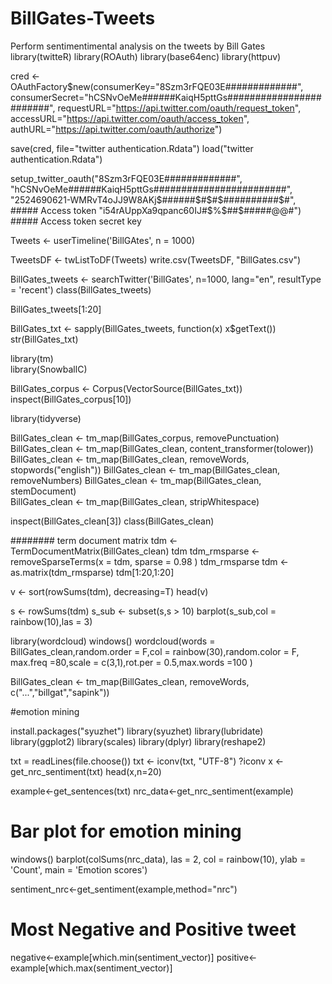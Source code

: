 # BillGates-Tweets
Perform sentimentimental analysis on the tweets by Bill Gates
library(twitteR)
library(ROAuth)
library(base64enc)
library(httpuv)




cred <- OAuthFactory$new(consumerKey="8Szm3rFQE03E#############",
                         consumerSecret="hCSNvOeMe######KaiqH5pttGs########################",
                         requestURL="https://api.twitter.com/oauth/request_token",
                         accessURL="https://api.twitter.com/oauth/access_token",
                         authURL="https://api.twitter.com/oauth/authorize")



save(cred, file="twitter authentication.Rdata")
load("twitter authentication.Rdata")




setup_twitter_oauth("8Szm3rFQE03E#############", 
                    "hCSNvOeMe######KaiqH5pttGs########################",
                    "2524690621-WMRvT4oJJ9W8AKj$######$#$#$##########$#", ##### Access token
                    "i54rAUppXa9qpanc60IJ#$%$##$$%%%$###$%%%$##@@#")      ##### Access token secret key

Tweets <- userTimeline('BillGAtes', n = 1000)

TweetsDF <- twListToDF(Tweets)
write.csv(TweetsDF, "BillGates.csv")




BillGates_tweets <- searchTwitter('BillGates', n=1000, lang="en", resultType = 'recent')
class(BillGates_tweets)

BillGates_tweets[1:20]



BillGates_txt <- sapply(BillGates_tweets, function(x) x$getText())
str(BillGates_txt)


library(tm)  
library(SnowballC)

BillGates_corpus <- Corpus(VectorSource(BillGates_txt))
inspect(BillGates_corpus[10])


library(tidyverse)

BillGates_clean <- tm_map(BillGates_corpus, removePunctuation)
BillGates_clean <- tm_map(BillGates_clean, content_transformer(tolower))
BillGates_clean <- tm_map(BillGates_clean, removeWords, stopwords("english"))
BillGates_clean <- tm_map(BillGates_clean, removeNumbers)
BillGates_clean <- tm_map(BillGates_clean, stemDocument)  
BillGates_clean <- tm_map(BillGates_clean, stripWhitespace)


inspect(BillGates_clean[3])
class(BillGates_clean)




######## term document matrix
tdm <- TermDocumentMatrix(BillGates_clean)
tdm
tdm_rmsparse <- removeSparseTerms(x = tdm, sparse = 0.98 )
tdm_rmsparse
tdm <- as.matrix(tdm_rmsparse)
tdm[1:20,1:20]

v <- sort(rowSums(tdm), decreasing=T)
head(v)



s <- rowSums(tdm)
s_sub <- subset(s,s  > 10)
barplot(s_sub,col = rainbow(10),las = 3)

library(wordcloud)
windows()
wordcloud(words =  BillGates_clean,random.order = F,col = rainbow(30),random.color = F,
          max.freq =80,scale = c(3,1),rot.per = 0.5,max.words =100 )

BillGates_clean <- tm_map(BillGates_clean, removeWords, c("...","billgat","sapink"))



#emotion mining


install.packages("syuzhet")
library(syuzhet)
library(lubridate)
library(ggplot2)
library(scales)
library(dplyr)
library(reshape2)

txt = readLines(file.choose())
txt <- iconv(txt, "UTF-8")
?iconv
x <- get_nrc_sentiment(txt)
head(x,n=20)


example<-get_sentences(txt)
nrc_data<-get_nrc_sentiment(example)



# Bar plot for emotion mining
windows()
barplot(colSums(nrc_data), las = 2, col = rainbow(10), ylab = 'Count', main = 'Emotion scores')



sentiment_nrc<-get_sentiment(example,method="nrc")


# Most Negative and Positive tweet
negative<-example[which.min(sentiment_vector)]
positive<-example[which.max(sentiment_vector)]

